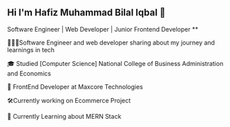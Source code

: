 ## Hi I'm Hafiz Muhammad Bilal Iqbal 👋

Software Engineer | Web Developer | Junior Frontend Developer **

👩🏻‍💻Software Engineer and web developer sharing about my journey and learnings in tech 

🎓 Studied [Computer Science] National College of Business Administration and Economics

💼 FrontEnd Developer at Maxcore Technologies

🛠️Currently working on Ecommerce Project

🌱 Currently Learning about MERN Stack

